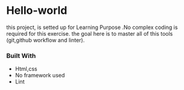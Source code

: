 # Hello-world
 this project, is setted up for Learning Purpose .No complex coding is required for this exercise. the goal here is to master all of this tools (git,github workflow and linter).

 ### Built With
 - Html,css
 - No framework used
 - Lint

